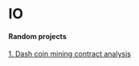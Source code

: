 # IO
#### Random projects

[1. Dash coin mining contract analysis](https://mybinder.org/v2/gh/prteek/IO/master?filepath=genesis_metrics.ipynb) 
